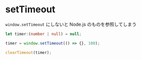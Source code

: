 # setTimeout
`window.setTimeout` にしないと Node.js のものを参照してしまう

```typescript
let timer:(number | null) = null;

timer = window.setTimeout(() => {}, 100);

clearTimeout(timer);
```